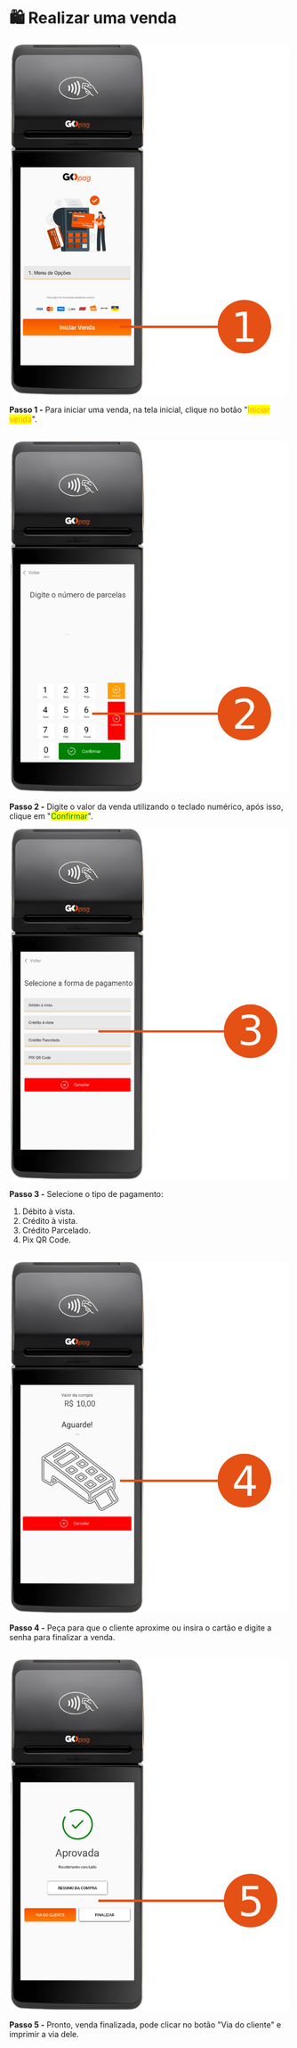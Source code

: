 # 🛍️ Realizar uma venda

![](../assets/prints/maquininha_smart_realizar_venda_1.png)

**Passo 1 -** Para iniciar uma venda, na tela inicial, clique no botão "<mark style="color:orange;">Iniciar venda</mark>".

\
![](../assets/prints/maquininha_smart_realizar_venda_2.png)

**Passo 2 -** Digite o valor da venda utilizando o teclado numérico, após isso, clique em "<mark style="color:green;">Confirmar</mark>".

![](../assets/prints/maquininha_smart_realizar_venda_3.png)

**Passo 3 -** Selecione o tipo de pagamento:

1. Débito à vista.
2. Crédito à vista.
3. Crédito Parcelado.
4. Pix QR Code.

\
![](../assets/prints/maquininha_smart_realizar_venda_4.png)

**Passo 4 -** Peça para que o cliente aproxime ou insira o cartão e digite a senha para finalizar a venda.

\
![](../assets/prints/maquininha_smart_realizar_venda_5.png)

**Passo 5 -** Pronto, venda finalizada, pode clicar no botão "Via do cliente" e imprimir a via dele.
